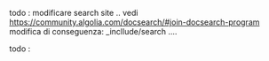 todo :
  modificare search site ..
  vedi https://community.algolia.com/docsearch/#join-docsearch-program
  modifica di conseguenza: 
		_incllude/search ....
		
todo : 

	
